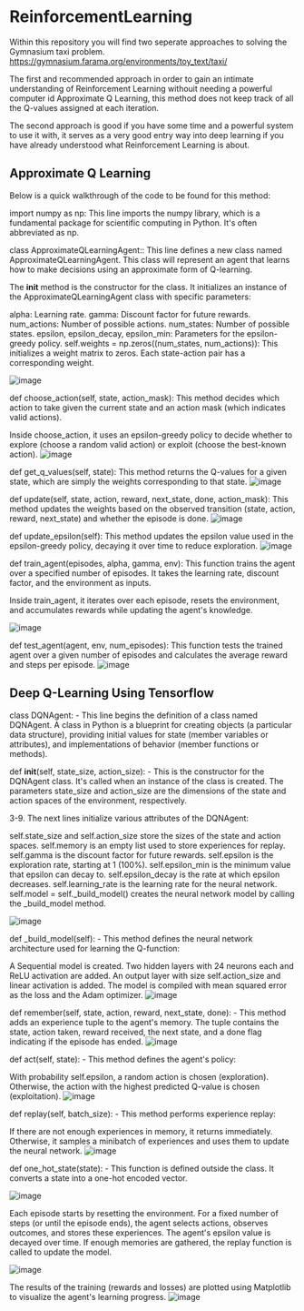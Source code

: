# ReinforcementLearning

Within this repository you will find two seperate approaches to solving the Gymnasium taxi problem. https://gymnasium.farama.org/environments/toy_text/taxi/

The first and recommended approach in order to gain an intimate understanding of Reinforcement Learning withouit needing a powerful computer id Approximate Q Learning, this method does not keep track of all the Q-values assigned at each iteration.

The second approach is good if you have some time and a powerful system to use it with, it serves as a very good entry way into deep learning if you have already understood what Reinforcement Learning is about.

## Approximate Q Learning
Below is a quick walkthrough of the code to be found for this method: 

import numpy as np: This line imports the numpy library, which is a fundamental package for scientific computing in Python. It's often abbreviated as np.


class ApproximateQLearningAgent:: This line defines a new class named ApproximateQLearningAgent. This class will represent an agent that learns how to make decisions using an approximate form of Q-learning.

The __init__ method is the constructor for the class. It initializes an instance of the ApproximateQLearningAgent class with specific parameters:

alpha: Learning rate.
gamma: Discount factor for future rewards.
num_actions: Number of possible actions.
num_states: Number of possible states.
epsilon, epsilon_decay, epsilon_min: Parameters for the epsilon-greedy policy.
self.weights = np.zeros((num_states, num_actions)): This initializes a weight matrix to zeros. Each state-action pair has a corresponding weight.

![image](https://github.com/ElvisFern/ReinforcementLearning/assets/78712154/5bca9c7f-e6bb-4615-951f-9375a0b41745)


def choose_action(self, state, action_mask): This method decides which action to take given the current state and an action mask (which indicates valid actions).

Inside choose_action, it uses an epsilon-greedy policy to decide whether to explore (choose a random valid action) or exploit (choose the best-known action).
![image](https://github.com/ElvisFern/ReinforcementLearning/assets/78712154/69bf940c-b51c-42db-8a40-0527f049d89f)


def get_q_values(self, state): This method returns the Q-values for a given state, which are simply the weights corresponding to that state.
![image](https://github.com/ElvisFern/ReinforcementLearning/assets/78712154/a116fe0c-60e2-4a76-bb39-e18570101911)


def update(self, state, action, reward, next_state, done, action_mask): This method updates the weights based on the observed transition (state, action, reward, next_state) and whether the episode is done.
![image](https://github.com/ElvisFern/ReinforcementLearning/assets/78712154/58d0a7bc-a886-4a8c-ab4d-61bbd3ddda6c)


def update_epsilon(self): This method updates the epsilon value used in the epsilon-greedy policy, decaying it over time to reduce exploration.
![image](https://github.com/ElvisFern/ReinforcementLearning/assets/78712154/5c17c1f0-bb7f-4f6b-9b1c-23a732ebb27d)


def train_agent(episodes, alpha, gamma, env): This function trains the agent over a specified number of episodes. It takes the learning rate, discount factor, and the environment as inputs.

Inside train_agent, it iterates over each episode, resets the environment, and accumulates rewards while updating the agent's knowledge.

![image](https://github.com/ElvisFern/ReinforcementLearning/assets/78712154/a83efbf3-b143-4ec4-925a-7dbedc09f4f2)


def test_agent(agent, env, num_episodes): This function tests the trained agent over a given number of episodes and calculates the average reward and steps per episode.
![image](https://github.com/ElvisFern/ReinforcementLearning/assets/78712154/bad4cd3f-31de-43f5-97e9-45a044f9bf5f)


## Deep Q-Learning Using Tensorflow

class DQNAgent: - This line begins the definition of a class named DQNAgent. A class in Python is a blueprint for creating objects (a particular data structure), providing initial values for state (member variables or attributes), and implementations of behavior (member functions or methods).

def __init__(self, state_size, action_size): - This is the constructor for the DQNAgent class. It's called when an instance of the class is created. The parameters state_size and action_size are the dimensions of the state and action spaces of the environment, respectively.

3-9. The next lines initialize various attributes of the DQNAgent:

self.state_size and self.action_size store the sizes of the state and action spaces.
self.memory is an empty list used to store experiences for replay.
self.gamma is the discount factor for future rewards.
self.epsilon is the exploration rate, starting at 1 (100%).
self.epsilon_min is the minimum value that epsilon can decay to.
self.epsilon_decay is the rate at which epsilon decreases.
self.learning_rate is the learning rate for the neural network.
self.model = self._build_model() creates the neural network model by calling the _build_model method.

![image](https://github.com/ElvisFern/ReinforcementLearning/assets/78712154/5f62187c-314d-4ea7-a6f4-09c7562aa5c1)

def _build_model(self): - This method defines the neural network architecture used for learning the Q-function:

A Sequential model is created.
Two hidden layers with 24 neurons each and ReLU activation are added.
An output layer with size self.action_size and linear activation is added.
The model is compiled with mean squared error as the loss and the Adam optimizer.
![image](https://github.com/ElvisFern/ReinforcementLearning/assets/78712154/7c4cb66c-ff65-40db-875d-57505d465c1c)


def remember(self, state, action, reward, next_state, done): - This method adds an experience tuple to the agent's memory. The tuple contains the state, action taken, reward received, the next state, and a done flag indicating if the episode has ended.
![image](https://github.com/ElvisFern/ReinforcementLearning/assets/78712154/86dcc2a0-913f-43dc-b327-a149c28fe551)


def act(self, state): - This method defines the agent's policy:

With probability self.epsilon, a random action is chosen (exploration).
Otherwise, the action with the highest predicted Q-value is chosen (exploitation).
![image](https://github.com/ElvisFern/ReinforcementLearning/assets/78712154/d2b18f3d-8441-48e5-903e-defe320deaba)

def replay(self, batch_size): - This method performs experience replay:

If there are not enough experiences in memory, it returns immediately.
Otherwise, it samples a minibatch of experiences and uses them to update the neural network.
![image](https://github.com/ElvisFern/ReinforcementLearning/assets/78712154/0c8f6c2f-7b6a-4119-8d2a-04f8f5bec917)



 def one_hot_state(state): - This function is defined outside the class. It converts a state into a one-hot encoded vector.

 ![image](https://github.com/ElvisFern/ReinforcementLearning/assets/78712154/076b48d5-1edf-4961-bac7-9c244be71ae6)



Each episode starts by resetting the environment.
For a fixed number of steps (or until the episode ends), the agent selects actions, observes outcomes, and stores these experiences.
The agent's epsilon value is decayed over time.
If enough memories are gathered, the replay function is called to update the model.

![image](https://github.com/ElvisFern/ReinforcementLearning/assets/78712154/d1f24160-728d-481f-8fbb-392d64f66b30)

The results of the training (rewards and losses) are plotted using Matplotlib to visualize the agent's learning progress.
![image](https://github.com/ElvisFern/ReinforcementLearning/assets/78712154/729f39bf-1558-4585-b4b4-e0a1003d4ea0)
